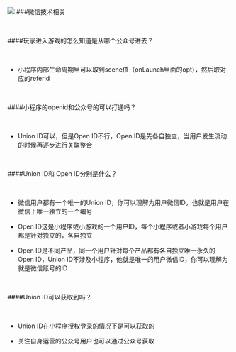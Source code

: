 ![](http://heywoods-down.oss-cn-shenzhen.aliyuncs.com/wdwz/xhw.jpg)
###微信技术相关

</br>


####玩家进入游戏的怎么知道是从哪个公众号进去？

</br>


* 小程序内部生命周期里可以取到scene值（onLaunch里面的opt），然后取对应的referid
 
</br>

  

####小程序的openid和公众号的可以打通吗？

</br>


* Union ID可以，但是Open ID不行，Open ID是先各自独立，当用户发生流动的时候再逐步进行关联整合

</br>


####Union ID和 Open ID分别是什么？

</br>


* 微信用户都有一个唯一的Union ID，你可以理解为用户微信ID，也就是用户在微信上唯一独立的一个编号

* Open ID这是小程序或小游戏的一个用户ID，每个小程序或者小游戏每个用户都是针对独立的，各自独立

* Open ID是不同产品，同一个用户针对每个产品都有各自独立唯一永久的Open ID，Union ID不涉及小程序，他就是唯一的用户微信ID，你可以理解为就是微信账号的ID       

</br>


####Union ID可以获取到吗？

</br>


* Union ID在小程序授权登录的情况下是可以获取的

* 关注自身运营的公众号用户也可以通过公众号获取   
